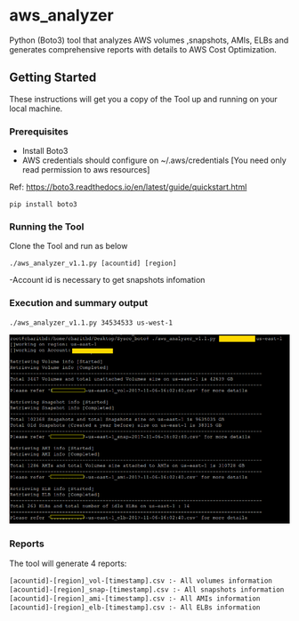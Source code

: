 # aws_analyzer
Python (Boto3) tool that analyzes AWS volumes ,snapshots, AMIs, ELBs and generates comprehensive reports with details to AWS Cost Optimization.

## Getting Started

These instructions will get you a copy of the Tool up and running on your local machine.

### Prerequisites

* Install Boto3
* AWS credentials should configure on  ~/.aws/credentials [You need only read permission to aws resources]

Ref: https://boto3.readthedocs.io/en/latest/guide/quickstart.html

```
pip install boto3
```

### Running the Tool

Clone the Tool and run as below

```
./aws_analyzer_v1.1.py [acountid] [region]
```
-Account id is necessary to get snapshots infomation

### Execution and summary output

```
./aws_analyzer_v1.1.py 34534533 us-west-1
``` 
![alt text](https://github.com/charithd/awsc_analyzer/blob/master/aws-analyzer_out.png)

### Reports
The tool will generate 4 reports:

```
[acountid]-[region]_vol-[timestamp].csv :- All volumes information
[acountid]-[region]_snap-[timestamp].csv :- All snapshots information
[acountid]-[region]_ami-[timestamp].csv :- All AMIs information
[acountid]-[region]_elb-[timestamp].csv :- All ELBs information
```

